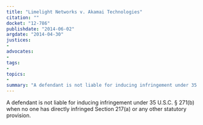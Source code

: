 ```yaml
---
title: "Limelight Networks v. Akamai Technologies"
citation: ""
docket: "12-786"
publishdate: "2014-06-02"
argdate: "2014-04-30"
justices:
- 
advocates:
- 
tags:
- 
topics:
- 
summary: "A defendant is not liable for inducing infringement under 35 U.S.C. § 271(b) when no one has directly infringed Section 217(a) or any other statutory provision."
---
```

A defendant is not liable for inducing infringement under 35 U.S.C. § 271(b) when no one has directly infringed Section 217(a) or any other statutory provision.

